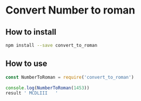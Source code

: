 # Convert Number to roman

## How to install
```sh
npm install --save convert_to_roman
```
## How to use
```javascript
const NumberToRoman = require('convert_to_roman')

console.log(NumberToRoman(1453))
result ' MCDLIII   '
```
